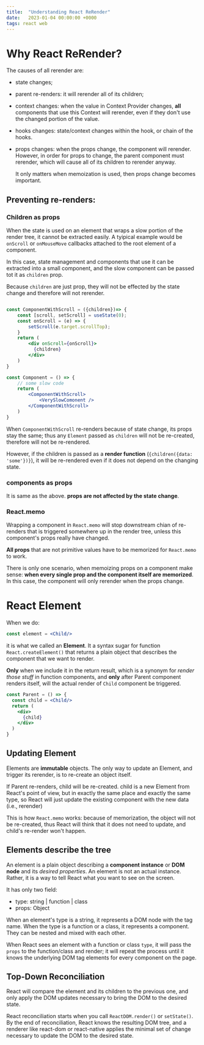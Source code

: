 ```yaml
---
title:  "Understanding React ReRender"
date:   2023-01-04 00:00:00 +0000
tags: react web
---
```


# Why React ReRender?
The causes of all rerender are:
* state changes;
* parent re-renders: it will rerender all of its children;
* context changes: when the value in Context Provider changes, **all** components that use this Context will rerender,
  even if they don't use the changed portion of the value. 
* hooks changes: state/context changes within the hook, or chain of the hooks.
* props changes: when the props change, the component will rerender. However, in order for props to change, the parent
  component must rerender, which will cause all of its children to rerender anyway.
  
  It only matters when memoization is used, then props change becomes important.

## Preventing re-renders:
### Children as props
When the state is used on an element that wraps a slow portion of the render tree, it cannot be extracted
easily. A tyipical example would be `onScroll` or `onMouseMove` callbacks attached to the root element of a component.

In this case, state management and components that use it can be extracted into a small component, and the slow 
component can be passed tot it as `children` prop.

Because `children` are just prop, they will not be effected by the state change and therefore will not rerender.

```jsx

const ComponentWithScroll = ({children})=> {
    const [scroll, setScroll] = useState(0);
    const onScroll = (e) => {
        setScroll(e.target.scrollTop);
    }
    return (
        <div onScroll={onScroll}>
          {children}
        </div>
    )
}

const Component = () => {
    // some slow code
    return (
        <ComponentWithScroll>
            <VerySlowComonent />
        </ComponentWithScroll>
    )
}

```

When `ComponentWithScroll` re-renders because of state change, its props stay the same; thus any `Element` passed 
as `children` will not be re-created, therefore will not be re-rendered.

However, if the children is passed as a **render function** (`{children({data: 'some'})}`), it will be re-rendered even 
if it does not depend on the changing state.

### components as props
It is same as the above. **props are not affected by the state change**.

### React.memo
Wrapping a component in `React.memo` will stop downstream chian of re-renders that is triggered somewhere up in the
render tree, unless this component's props really have changed.

**All props** that are not primitive values have to be memorized for `React.memo` to work.

There is only one scenario, when memoizing props on a component make sense: **when every single prop and the component 
itself are memorized**. In this case, the component will only rerender when the props change.

# React Element
When we do:
```jsx
const element = <Child/>
```
it is what we called an **Element**. It a syntax sugar for function `React.createElement()` that returns a plain object 
that describes the component that we want to render.

**Only** when we include it in the return result, which is a synonym for _render those stuff_ in function components, and 
**only** after Parent component renders itself, will the actual render of `Child` component be triggered.

```jsx
const Parent = () => {
  const child = <Child/>
  return (
    <div>
      {child}
    </div>
  )
}
```

## Updating Element
Elements are **immutable** objects. The only way to update an Element, and trigger its rerender, is 
to re-create an object itself.

If Parent re-renders, child will be re-created. child is a new Element from React's point of view, but in exactly the 
same place and exactly the same type, so React will just update the existing component with the new data (i.e., rerender)

This is how `React.memo` works: because of memorization, the object will not be re-created, thus React will think that 
it does not need to update, and child's re-render won't happen.

## Elements describe the tree
An element is a plain object describing a **component instance** or **DOM node** and its _desired properties_.
An element is not an actual instance. Rather, it is a way to tell React what you want to see on the screen.

It has only two field:
- type: string | function | class
- props: Object

When an element's type is a string, it represents a DOM node with the tag name. When the type is a function or a class,
it represents a component. They can be nested and mixed with each other.

When React sees an element with a function or class `type`, it  will pass the `props` to the function/class and render; 
it will repeat the process until it knows the underlying DOM tag elements for every component on the page.

## Top-Down Reconciliation

React will compare the element and its children to the previous one, and only apply the DOM updates necessary to bring
the DOM to the desired state.

React reconciliation starts when you call `ReactDOM.render()` or `setState()`. By the end of reconciliation, 
React knows the resulting DOM tree, and a renderer like react-dom or react-native applies the minimal
set of change necessary to update the DOM to the desired state.

